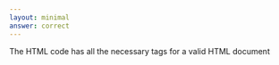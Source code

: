 ```yaml
---
layout: minimal
answer: correct 
---
```


The HTML code has all the necessary tags for a valid HTML document
